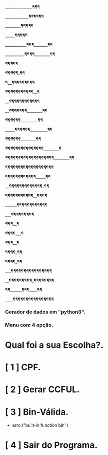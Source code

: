 ______________¶¶¶

_____________¶¶_¶¶¶¶

____________¶¶____¶¶¶

___________¶¶¶______¶¶

___________¶¶¶_______¶¶

__________¶¶¶¶________¶¶

__________¶_¶¶_________¶¶

__________¶__¶¶_________¶¶____¶¶

__________¶__¶¶__________¶¶¶¶¶¶¶

_________¶¶__¶¶¶______¶¶¶¶¶¶___¶

_________¶¶___¶¶__¶¶¶¶¶¶__¶¶

_______¶¶_¶____¶¶¶¶________¶¶

______¶¶__¶¶___¶¶__________¶¶

_____¶¶____¶¶___¶¶__________¶¶

___¶¶_______¶¶___¶¶_________¶¶

___¶¶¶¶¶¶¶¶¶¶¶¶¶__¶¶_________¶

_¶¶¶¶¶¶¶¶¶¶¶¶¶¶¶¶¶_¶¶________¶¶

¶¶__¶¶¶¶¶¶____¶¶¶¶¶¶¶¶¶______¶¶

¶¶¶¶¶___¶______¶___¶¶¶¶¶_____¶¶

________¶¶¶¶¶¶¶¶______¶¶¶¶¶_¶¶

______¶¶¶¶¶¶¶¶¶¶¶________¶¶¶¶

______¶¶¶¶¶¶¶¶¶¶¶¶

______¶__¶¶_¶¶¶¶¶¶

_____¶¶______¶___¶

_____¶¶_____¶¶___¶

_____¶______¶¶___¶

____¶¶______¶¶___¶¶

____¶¶______¶¶___¶¶

___¶¶¶¶¶¶¶¶¶¶¶¶¶¶¶¶

__¶¶¶¶¶¶¶¶¶_¶¶¶¶¶¶¶¶

__¶¶________¶¶¶____¶¶

____¶¶¶¶¶¶¶¶¶¶¶¶¶¶¶¶



 

### Gerador de dados em "python3".  

### Menu com 4 opção.
# Qual foi a sua Escolha?.
# [ 1 ] CPF.
# [ 2 ] Gerar CCFUL.
# [  3 ] Bin-Válida.
 - erro ("built-in function bin")
# [  4 ] Sair do Programa.

